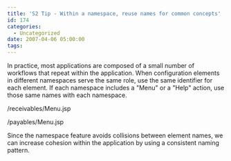 ```yaml
---
title: 'S2 Tip - Within a namespace, reuse names for common concepts'
id: 174
categories:
  - Uncategorized
date: 2007-04-06 05:00:00
tags:
---
```


In practice, most applications are composed of a small number of workflows that repeat within the application. When configuration elements in different namespaces serve the same role, use the same identifier for each element. If each namespace includes a "Menu" or a "Help" action, use those same names with each namespace.

/receivables/Menu.jsp

<!-- ... -->

/payables/Menu.jsp

<!-- ... -->

Since the namespace feature avoids collisions between element names, we can increase cohesion within the application by using a consistent naming pattern.
